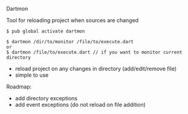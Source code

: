 Dartmon

Tool for reloading project when sources are changed

```
$ pub global activate dartmon

$ dartmon /dir/to/monitor /file/to/execute.dart
or 
$ dartmon /file/to/execute.dart // if you want to monitor current directory
```

* reload project on any changes in directory (add/edit/remove file)
* simple to use

Roadmap:
* add directory exceptions
* add event exceptions (do not reload on file addition)